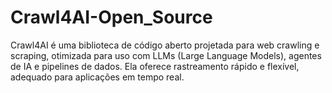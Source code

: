 # Crawl4AI-Open_Source
Crawl4AI é uma biblioteca de código aberto projetada para web crawling e scraping, otimizada para uso com LLMs (Large Language Models), agentes de IA e pipelines de dados. Ela oferece rastreamento rápido e flexível, adequado para aplicações em tempo real.
